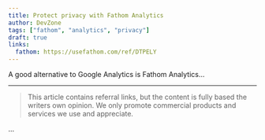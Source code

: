 ```yaml
---
title: Protect privacy with Fathom Analytics
author: DevZone
tags: ["fathom", "analytics", "privacy"]
draft: true
links:
  fathom: https://usefathom.com/ref/DTPELY
---
```


A good alternative to Google Analytics is Fathom Analytics...

---

> This article contains referral links, but the content is fully based the writers own opinion.
> We only promote commercial products and services we use and appreciate.

...
